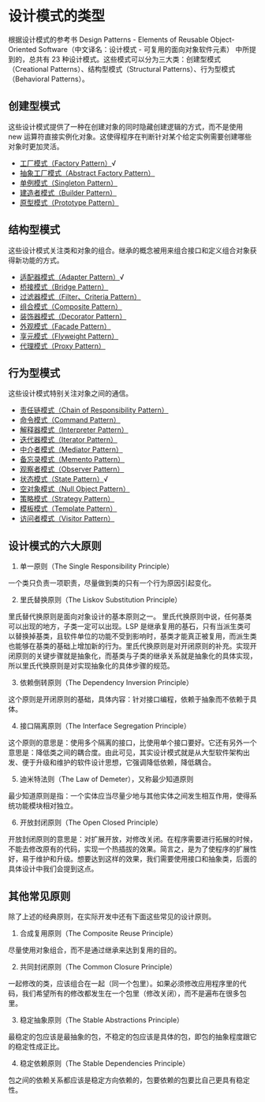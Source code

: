 # 设计模式的类型
根据设计模式的参考书 Design Patterns - Elements of Reusable Object-Oriented Software（中文译名：设计模式 - 可复用的面向对象软件元素） 中所提到的，总共有 23 种设计模式。这些模式可以分为三大类：创建型模式（Creational Patterns）、结构型模式（Structural Patterns）、行为型模式（Behavioral Patterns）。

## 创建型模式
这些设计模式提供了一种在创建对象的同时隐藏创建逻辑的方式，而不是使用 new 运算符直接实例化对象。这使得程序在判断针对某个给定实例需要创建哪些对象时更加灵活。

- [工厂模式（Factory Pattern）](https://github.com/wuxchong/designPattern/blob/master/creational/src/factory/FactoryPattern.md)√
- [抽象工厂模式（Abstract Factory Pattern）]()
- [单例模式（Singleton Pattern）]()
- [建造者模式（Builder Pattern）]()
- [原型模式（Prototype Pattern）]()

## 结构型模式
这些设计模式关注类和对象的组合。继承的概念被用来组合接口和定义组合对象获得新功能的方式。

- [适配器模式（Adapter Pattern）](https://github.com/wuxchong/designPattern/blob/master/creational/src/adapter/AdapterPattern.md)√
- [桥接模式（Bridge Pattern）]()
- [过滤器模式（Filter、Criteria Pattern）]()
- [组合模式（Composite Pattern）]()
- [装饰器模式（Decorator Pattern）]()
- [外观模式（Facade Pattern）]()
- [享元模式（Flyweight Pattern）]()
- [代理模式（Proxy Pattern）]()

## 行为型模式
这些设计模式特别关注对象之间的通信。

- [责任链模式（Chain of Responsibility Pattern）]()
- [命令模式（Command Pattern）]()
- [解释器模式（Interpreter Pattern）]()
- [迭代器模式（Iterator Pattern）]()
- [中介者模式（Mediator Pattern）]()
- [备忘录模式（Memento Pattern）]()
- [观察者模式（Observer Pattern）]()
- [状态模式（State Pattern）](https://github.com/wuxchong/designPattern/blob/master/behavior/src/state/StatePattern.md)√
- [空对象模式（Null Object Pattern）]()
- [策略模式（Strategy Pattern）]()
- [模板模式（Template Pattern）]()
- [访问者模式（Visitor Pattern）]()

## 设计模式的六大原则

1. 单一原则（The Single Responsibility Principle）

一个类只负责一项职责，尽量做到类的只有一个行为原因引起变化。

2. 里氏替换原则（The Liskov Substitution Principle）

里氏替代换原则是面向对象设计的基本原则之一。 里氏代换原则中说，任何基类可以出现的地方，子类一定可以出现。LSP 是继承复用的基石，只有当派生类可以替换掉基类，且软件单位的功能不受到影响时，基类才能真正被复用，而派生类也能够在基类的基础上增加新的行为。里氏代换原则是对开闭原则的补充。实现开闭原则的关键步骤就是抽象化，而基类与子类的继承关系就是抽象化的具体实现，所以里氏代换原则是对实现抽象化的具体步骤的规范。

3. 依赖倒转原则（The Dependency Inversion Principle）

这个原则是开闭原则的基础，具体内容：针对接口编程，依赖于抽象而不依赖于具体。

4. 接口隔离原则（The Interface Segregation Principle）

这个原则的意思是：使用多个隔离的接口，比使用单个接口要好。它还有另外一个意思是：降低类之间的耦合度。由此可见，其实设计模式就是从大型软件架构出发、便于升级和维护的软件设计思想，它强调降低依赖，降低耦合。

5. 迪米特法则（The Law of Demeter），又称最少知道原则

最少知道原则是指：一个实体应当尽量少地与其他实体之间发生相互作用，使得系统功能模块相对独立。

6. 开放封闭原则（The Open Closed Principle）

开放封闭原则的意思是：对扩展开放，对修改关闭。在程序需要进行拓展的时候，不能去修改原有的代码，实现一个热插拔的效果。简言之，是为了使程序的扩展性好，易于维护和升级。想要达到这样的效果，我们需要使用接口和抽象类，后面的具体设计中我们会提到这点。

## 其他常见原则
除了上述的经典原则，在实际开发中还有下面这些常见的设计原则。

1. 合成复用原则（The Composite Reuse Principle）

尽量使用对象组合，而不是通过继承来达到复用的目的。

2. 共同封闭原则（The Common Closure Principle）

一起修改的类，应该组合在一起（同一个包里）。如果必须修改应用程序里的代码，我们希望所有的修改都发生在一个包里（修改关闭），而不是遍布在很多包里。

3. 稳定抽象原则（The Stable Abstractions Principle）

最稳定的包应该是最抽象的包，不稳定的包应该是具体的包，即包的抽象程度跟它的稳定性成正比。

4. 稳定依赖原则（The Stable Dependencies Principle）

包之间的依赖关系都应该是稳定方向依赖的，包要依赖的包要比自己更具有稳定性。